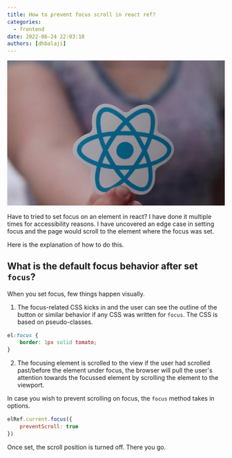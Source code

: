 ```yaml
---
title: How to prevent focus scroll in react ref?
categories:
  - frontend
date: 2022-06-24 22:03:10
authors: [dhbalaji]
---
```


![Some alt text](./assets/react-ref.webp)

Have to tried to set focus on an element in react? I have done it multiple times for accessibility reasons. I have uncovered an edge case in setting focus and the page would scroll to the element where the focus was set. 

<!--truncate-->

Here is the explanation of how to do this.

<!-- truncate -->
 
## What is the default focus behavior after set `focus`?

When you set focus, few things happen visually.

1. The focus-related CSS kicks in and the user can see the outline of the button or similar behavior if any CSS was written for `focus`. The CSS is based on pseudo-classes.

```css
el:focus {
    border: 1px solid tomato;
}
```

2. The focusing element is scrolled to the view if the user had scrolled past/before the element under focus, the browser will pull the user's attention towards the focussed element by scrolling the element to the viewport.

In case you wish to prevent scrolling on focus, the `focus` method takes in options. 

```javascript
elRef.current.focus({
    preventScroll: true
})
```

Once set, the scroll position is turned off. There you go.